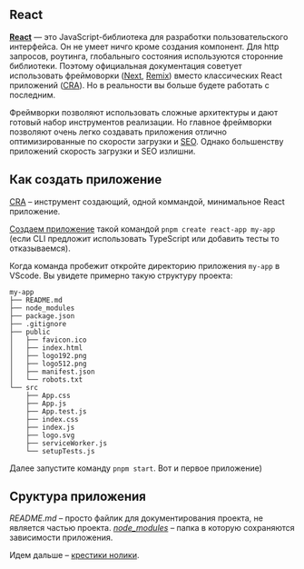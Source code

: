 ## React

**[React](https://react.dev)** — это JavaScript-библиотека для разработки пользовательского интерфейса. Он не умеет ничго кроме создания компонент. Для http запросов, роутинга, глобальныго состояния используются сторонние библиотеки. Поэтому официальная документация советует использовать фреймоворки ([Next](https://nextjs.org), [Remix](https://remix.run)) вместо классических React приложений ([CRA](https://create-react-app.dev)). Но в реальности вы больше будете работать с последним.

Фреймворки позволяют использовать сложные архитектуры и дают готовый набор инструментов реализации. Но главное фреймворки позволяют очень легко создавать приложения отлично оптимизированные по скорости загрузки и [SEO](https://ru.wikipedia.org/wiki/Поисковая_оптимизация). Однако большенству приложений скорость загрузки и SEO излишни.

## Как создать приложение

[CRA](https://create-react-app.dev) – инструмент создающий, одной коммандой, минимальное React приложение.

[Создаем приложение](https://create-react-app.dev/docs/getting-started#creating-an-app) такой командой `pnpm create react-app my-app` (если CLI предложит использовать TypeScript или добавить тесты то отказываемся).

Когда команда пробежит откройте директорию приложения `my-app` в VScode. Вы увидете примерно такую структуру проекта:

```
my-app
├── README.md
├── node_modules
├── package.json
├── .gitignore
├── public
│   ├── favicon.ico
│   ├── index.html
│   ├── logo192.png
│   ├── logo512.png
│   ├── manifest.json
│   └── robots.txt
└── src
    ├── App.css
    ├── App.js
    ├── App.test.js
    ├── index.css
    ├── index.js
    ├── logo.svg
    ├── serviceWorker.js
    └── setupTests.js
```

Далее запустите команду `pnpm start`.
Вот и первое приложение)

## Сруктура приложения

*README.md* – просто файлик для документирования проекта, не является частью проекта.
*[node_modules](https://medium.com/@snehalv.2010/what-is-node-modules-folder-f13b5c32dd8b)* – папка в которую сохраняются зависимости приложения.

Идем дальше – [крестики нолики](https://github.com/Osipchik/FrontendGang/blob/master/docs/Cource-II%20(React%20basic)/3-TicTakToe.md).

